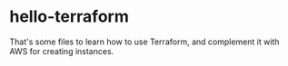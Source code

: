 # hello-terraform
That's some files to learn how to use Terraform, and complement it with AWS for creating instances.

